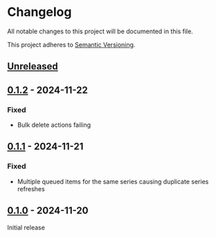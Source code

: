 # Changelog

All notable changes to this project will be documented in this file.

This project adheres to [Semantic Versioning](https://semver.org).

<!--
Note: In this file, do not use the hard wrap in the middle of a sentence for compatibility with GitHub comment style markdown rendering.
-->

## [Unreleased]

## [0.1.2] - 2024-11-22
### Fixed
- Bulk delete actions failing

## [0.1.1] - 2024-11-21
### Fixed
- Multiple queued items for the same series causing duplicate series refreshes

## [0.1.0] - 2024-11-20

Initial release

[Unreleased]: https://github.com/CPU-Blanc/scrubarr/compare/v0.1.2...HEAD
[0.1.2]: https://github.com/CPU-Blanc/scrubarr/compare/v0.1.1...v0.1.2
[0.1.1]: https://github.com/CPU-Blanc/scrubarr/compare/v0.1.0...v0.1.1
[0.1.0]: https://github.com/CPU-Blanc/scrubarr/tree/v0.1.0
